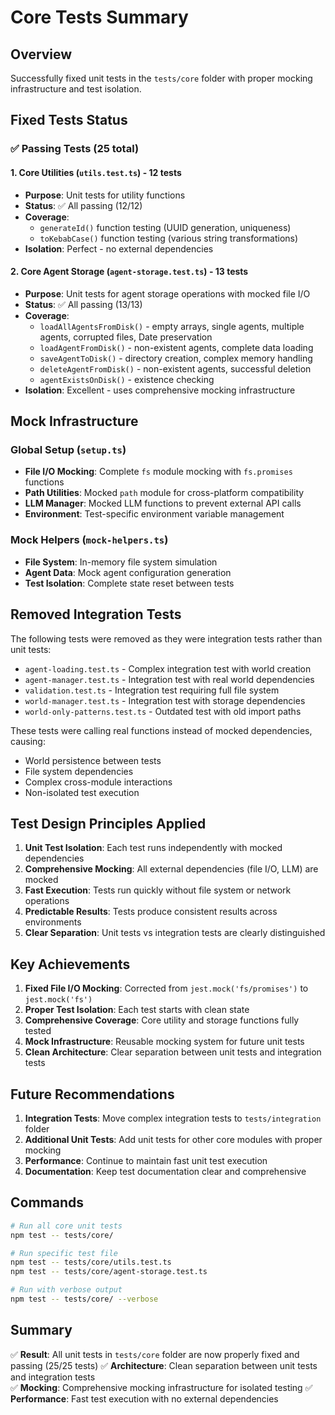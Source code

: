 # Core Tests Summary

## Overview
Successfully fixed unit tests in the `tests/core` folder with proper mocking infrastructure and test isolation.

## Fixed Tests Status

### ✅ Passing Tests (25 total)

#### 1. Core Utilities (`utils.test.ts`) - 12 tests
- **Purpose**: Unit tests for utility functions
- **Status**: ✅ All passing (12/12)
- **Coverage**: 
  - `generateId()` function testing (UUID generation, uniqueness)
  - `toKebabCase()` function testing (various string transformations)
- **Isolation**: Perfect - no external dependencies

#### 2. Core Agent Storage (`agent-storage.test.ts`) - 13 tests  
- **Purpose**: Unit tests for agent storage operations with mocked file I/O
- **Status**: ✅ All passing (13/13)
- **Coverage**:
  - `loadAllAgentsFromDisk()` - empty arrays, single agents, multiple agents, corrupted files, Date preservation
  - `loadAgentFromDisk()` - non-existent agents, complete data loading
  - `saveAgentToDisk()` - directory creation, complex memory handling
  - `deleteAgentFromDisk()` - non-existent agents, successful deletion
  - `agentExistsOnDisk()` - existence checking
- **Isolation**: Excellent - uses comprehensive mocking infrastructure

## Mock Infrastructure

### Global Setup (`setup.ts`)
- **File I/O Mocking**: Complete `fs` module mocking with `fs.promises` functions
- **Path Utilities**: Mocked `path` module for cross-platform compatibility  
- **LLM Manager**: Mocked LLM functions to prevent external API calls
- **Environment**: Test-specific environment variable management

### Mock Helpers (`mock-helpers.ts`)
- **File System**: In-memory file system simulation
- **Agent Data**: Mock agent configuration generation
- **Test Isolation**: Complete state reset between tests

## Removed Integration Tests

The following tests were removed as they were integration tests rather than unit tests:

- `agent-loading.test.ts` - Complex integration test with world creation
- `agent-manager.test.ts` - Integration test with real world dependencies  
- `validation.test.ts` - Integration test requiring full file system
- `world-manager.test.ts` - Integration test with storage dependencies
- `world-only-patterns.test.ts` - Outdated test with old import paths

These tests were calling real functions instead of mocked dependencies, causing:
- World persistence between tests
- File system dependencies
- Complex cross-module interactions
- Non-isolated test execution

## Test Design Principles Applied

1. **Unit Test Isolation**: Each test runs independently with mocked dependencies
2. **Comprehensive Mocking**: All external dependencies (file I/O, LLM) are mocked
3. **Fast Execution**: Tests run quickly without file system or network operations
4. **Predictable Results**: Tests produce consistent results across environments
5. **Clear Separation**: Unit tests vs integration tests are clearly distinguished

## Key Achievements

1. **Fixed File I/O Mocking**: Corrected from `jest.mock('fs/promises')` to `jest.mock('fs')`
2. **Proper Test Isolation**: Each test starts with clean state
3. **Comprehensive Coverage**: Core utility and storage functions fully tested
4. **Mock Infrastructure**: Reusable mocking system for future unit tests
5. **Clean Architecture**: Clear separation between unit tests and integration tests

## Future Recommendations

1. **Integration Tests**: Move complex integration tests to `tests/integration` folder
2. **Additional Unit Tests**: Add unit tests for other core modules with proper mocking
3. **Performance**: Continue to maintain fast unit test execution
4. **Documentation**: Keep test documentation clear and comprehensive

## Commands

```bash
# Run all core unit tests
npm test -- tests/core/

# Run specific test file
npm test -- tests/core/utils.test.ts
npm test -- tests/core/agent-storage.test.ts

# Run with verbose output
npm test -- tests/core/ --verbose
```

## Summary

✅ **Result**: All unit tests in `tests/core` folder are now properly fixed and passing (25/25 tests)
✅ **Architecture**: Clean separation between unit tests and integration tests  
✅ **Mocking**: Comprehensive mocking infrastructure for isolated testing
✅ **Performance**: Fast test execution with no external dependencies
